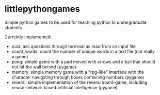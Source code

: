 # littlepythongames
Simple python games to be used for teaching python to undergraduate students

Currently implemented: 
 * quiz: ask questions through terminal as read from an input file
 * count_words: count the number of unique words in a text file (not really a game)
 * pong: simple game with a pad moved with arrows and a ball that should not hit the wall behind (pygame)
 * memory: simple memory game with a "rpg-like" interface with the character navigating through boxes containing numbers (pygame)
 * reversi: simple implementation of the reversi board-game, including neural-network based artificial intelligence (pygame) 




